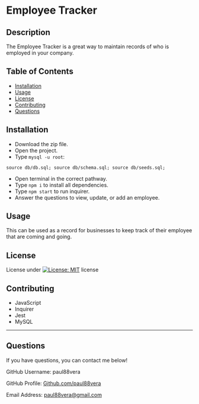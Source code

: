 # Employee Tracker

## Description

The Employee Tracker is a great way to maintain records of who is employed in your company.

## Table of Contents

- [Installation](#installation)
- [Usage](#usage)
- [License](#license)
- [Contributing](#contributing)
- [Questions](#questions)

## Installation

- Download the zip file.
- Open the project.
- Type `mysql -u root`:

```
source db/db.sql; source db/schema.sql; source db/seeds.sql;
```

- Open terminal in the correct pathway.
- Type `npm i` to install all dependencies.
- Type `npm start` to run inquirer.
- Answer the questions to view, update, or add an employee.

## Usage

This can be used as a record for businesses to keep track of their employee that are coming and going.

## License

License under [![License: MIT](https://img.shields.io/badge/License-MIT-yellow.svg)](https://opensource.org/licenses/MIT) license

## Contributing

- JavaScript
- Inquirer
- Jest
- MySQL

---

## Questions

If you have questions, you can contact me below!

GitHub Username: paul88vera

GitHub Profile: [Github.com/paul88vera](https://github.com/paul88vera/)

Email Address: paul88vera@gmail.com
